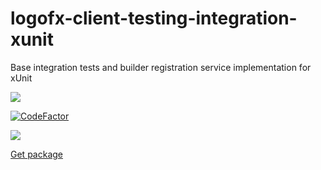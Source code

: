 # logofx-client-testing-integration-xunit
Base integration tests and builder registration service implementation for xUnit

<img src=https://ci.appveyor.com/api/projects/status/github/logofx/logofx-client-testing-integration-xunit>

[![CodeFactor](https://www.codefactor.io/repository/github/logofx/logofx-client-testing-integration-xunit/badge/master)](https://www.codefactor.io/repository/github/logofx/logofx-client-testing-integration-xunit/overview/master)

<img src=https://img.shields.io/nuget/dt/LogoFX.Client.Testing.Integration.xUnit>

[Get package](https://www.nuget.org/packages/LogoFX.Client.Testing.Integration.xUnit)